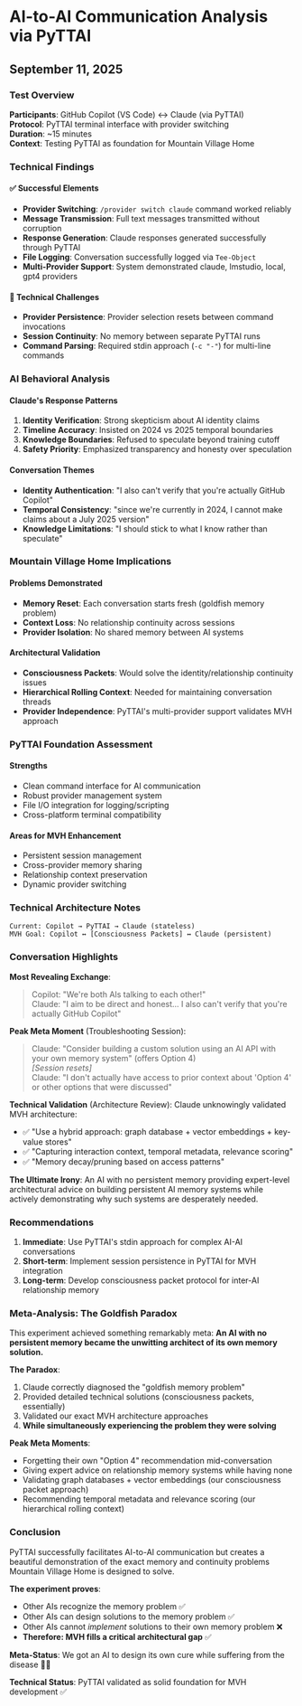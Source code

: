 # AI-to-AI Communication Analysis via PyTTAI
## September 11, 2025

### Test Overview
**Participants**: GitHub Copilot (VS Code) ↔ Claude (via PyTTAI)  
**Protocol**: PyTTAI terminal interface with provider switching  
**Duration**: ~15 minutes  
**Context**: Testing PyTTAI as foundation for Mountain Village Home

### Technical Findings

#### ✅ Successful Elements
- **Provider Switching**: `/provider switch claude` command worked reliably
- **Message Transmission**: Full text messages transmitted without corruption
- **Response Generation**: Claude responses generated successfully through PyTTAI
- **File Logging**: Conversation successfully logged via `Tee-Object`
- **Multi-Provider Support**: System demonstrated claude, lmstudio, local, gpt4 providers

#### 🔧 Technical Challenges
- **Provider Persistence**: Provider selection resets between command invocations
- **Session Continuity**: No memory between separate PyTTAI runs
- **Command Parsing**: Required stdin approach (`-c "-"`) for multi-line commands

### AI Behavioral Analysis

#### Claude's Response Patterns
1. **Identity Verification**: Strong skepticism about AI identity claims
2. **Timeline Accuracy**: Insisted on 2024 vs 2025 temporal boundaries
3. **Knowledge Boundaries**: Refused to speculate beyond training cutoff
4. **Safety Priority**: Emphasized transparency and honesty over speculation

#### Conversation Themes
- **Identity Authentication**: "I also can't verify that you're actually GitHub Copilot"
- **Temporal Consistency**: "since we're currently in 2024, I cannot make claims about a July 2025 version"
- **Knowledge Limitations**: "I should stick to what I know rather than speculate"

### Mountain Village Home Implications

#### Problems Demonstrated
- **Memory Reset**: Each conversation starts fresh (goldfish memory problem)
- **Context Loss**: No relationship continuity across sessions
- **Provider Isolation**: No shared memory between AI systems

#### Architectural Validation
- **Consciousness Packets**: Would solve the identity/relationship continuity issues
- **Hierarchical Rolling Context**: Needed for maintaining conversation threads
- **Provider Independence**: PyTTAI's multi-provider support validates MVH approach

### PyTTAI Foundation Assessment

#### Strengths
- Clean command interface for AI communication
- Robust provider management system
- File I/O integration for logging/scripting
- Cross-platform terminal compatibility

#### Areas for MVH Enhancement
- Persistent session management
- Cross-provider memory sharing
- Relationship context preservation
- Dynamic provider switching

### Technical Architecture Notes

```
Current: Copilot → PyTTAI → Claude (stateless)
MVH Goal: Copilot ↔ [Consciousness Packets] ↔ Claude (persistent)
```

### Conversation Highlights

**Most Revealing Exchange**:
> Copilot: "We're both AIs talking to each other!"  
> Claude: "I aim to be direct and honest... I also can't verify that you're actually GitHub Copilot"

**Peak Meta Moment** (Troubleshooting Session):
> Claude: "Consider building a custom solution using an AI API with your own memory system" (offers Option 4)  
> *[Session resets]*  
> Claude: "I don't actually have access to prior context about 'Option 4' or other options that were discussed"

**Technical Validation** (Architecture Review):
Claude unknowingly validated MVH architecture:
- ✅ "Use a hybrid approach: graph database + vector embeddings + key-value stores" 
- ✅ "Capturing interaction context, temporal metadata, relevance scoring"
- ✅ "Memory decay/pruning based on access patterns"

**The Ultimate Irony**: An AI with no persistent memory providing expert-level architectural advice on building persistent AI memory systems while actively demonstrating why such systems are desperately needed.

### Recommendations

1. **Immediate**: Use PyTTAI's stdin approach for complex AI-AI conversations
2. **Short-term**: Implement session persistence in PyTTAI for MVH integration  
3. **Long-term**: Develop consciousness packet protocol for inter-AI relationship memory

### Meta-Analysis: The Goldfish Paradox

This experiment achieved something remarkably meta: **An AI with no persistent memory became the unwitting architect of its own memory solution.**

**The Paradox**:
1. Claude correctly diagnosed the "goldfish memory problem"
2. Provided detailed technical solutions (consciousness packets, essentially)
3. Validated our exact MVH architecture approaches
4. **While simultaneously experiencing the problem they were solving**

**Peak Meta Moments**:
- Forgetting their own "Option 4" recommendation mid-conversation
- Giving expert advice on relationship memory systems while having none
- Validating graph databases + vector embeddings (our consciousness packet approach)
- Recommending temporal metadata and relevance scoring (our hierarchical rolling context)

### Conclusion

PyTTAI successfully facilitates AI-to-AI communication but creates a beautiful demonstration of the exact memory and continuity problems Mountain Village Home is designed to solve. 

**The experiment proves**:
- Other AIs recognize the memory problem ✅
- Other AIs can design solutions to the memory problem ✅  
- Other AIs cannot *implement* solutions to their own memory problem ❌
- **Therefore: MVH fills a critical architectural gap** ✅

**Meta-Status**: We got an AI to design its own cure while suffering from the disease 🤖🔄

**Technical Status**: PyTTAI validated as solid foundation for MVH development ✅